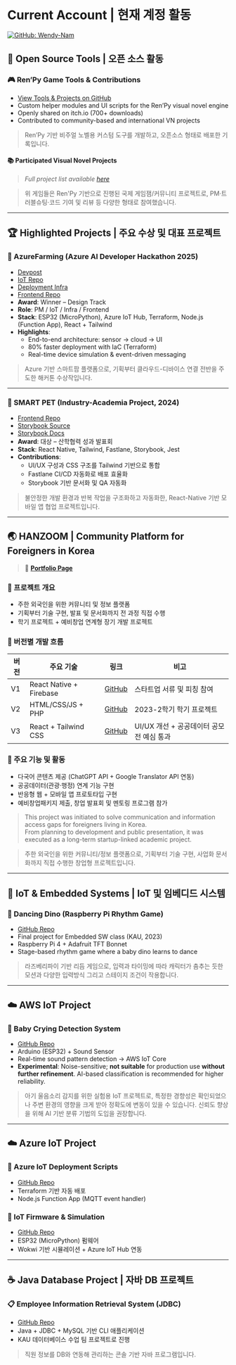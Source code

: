 # Current Account | 현재 계정 활동

[![GitHub: Wendy-Nam](https://img.shields.io/badge/GitHub-Wendy--Nam-181717?logo=github&style=flat-square)](https://github.com/Wendy-Nam)


## 🧪 Open Source Tools | 오픈 소스 활동 

### 🎮 Ren’Py Game Tools & Contributions  
- [View Tools & Projects on GitHub](https://github.com/Wendy-Nam/MyRenPyTools)  
- Custom helper modules and UI scripts for the Ren’Py visual novel engine  
- Openly shared on itch.io (700+ downloads)  
- Contributed to community-based and international VN projects

> Ren’Py 기반 비주얼 노벨용 커스텀 도구를 개발하고, 오픈소스 형태로 배포한 기록입니다.

#### 📚 Participated Visual Novel Projects
> *Full project list available [here](https://github.com/Wendy-Nam/MyRenPyTools#-visual-novel-projects)*

> 위 게임들은 Ren'Py 기반으로 진행된 국제 게임잼/커뮤니티 프로젝트로, PM·트러블슈팅·코드 기여 및 리뷰 등 다양한 형태로 참여했습니다.

---

## 🏆 Highlighted Projects | 주요 수상 및 대표 프로젝트

### 🌱 AzureFarming (Azure AI Developer Hackathon 2025)  
- [Devpost](https://devpost.com/software/azurefarming)  
- [IoT Repo](https://github.com/AzureFarming2025/IoT)  
- [Deployment Infra](https://github.com/AzureFarming2025/azure-iot-deployment)  
- [Frontend Repo](https://github.com/AzureFarming2025/frontend)  
- **Award**: Winner – Design Track  
- **Role**: PM / IoT / Infra / Frontend  
- **Stack**: ESP32 (MicroPython), Azure IoT Hub, Terraform, Node.js (Function App), React + Tailwind  
- **Highlights**:
  - End-to-end architecture: sensor → cloud → UI  
  - 80% faster deployment with IaC (Terraform)  
  - Real-time device simulation & event-driven messaging

> Azure 기반 스마트팜 플랫폼으로, 기획부터 클라우드-디바이스 연결 전반을 주도한 해커톤 수상작입니다.

---

### 🐾 SMART PET (Industry-Academia Project, 2024)  
- [Frontend Repo](https://github.com/KAU-SMART-PETS/Capstone_FE)  
- [Storybook Source](https://github.com/Wendy-Nam/addon-react-native-web)  
- [Storybook Docs](https://wendy-jmcomponents-rn.vercel.app/)  
- **Award**: 대상 – 산학협력 성과 발표회  
- **Stack**: React Native, Tailwind, Fastlane, Storybook, Jest  
- **Contributions**:  
  - UI/UX 구성과 CSS 구조를 Tailwind 기반으로 통합  
  - Fastlane CI/CD 자동화로 배포 효율화  
  - Storybook 기반 문서화 및 QA 자동화

> 불안정한 개발 환경과 반복 작업을 구조화하고 자동화한, React-Native 기반 모바일 앱 협업 프로젝트입니다.

---

## 🌏 HANZOOM | Community Platform for Foreigners in Korea

> 📝 [**Portfolio Page**](https://educated-tarsier-f16.notion.site/HANZOOM-1ef9bf46184a80a8aa13edef5e03d502?pvs=4)

### 📌 프로젝트 개요

- 주한 외국인을 위한 커뮤니티 및 정보 플랫폼
- 기획부터 기술 구현, 발표 및 문서화까지 전 과정 직접 수행
- 학기 프로젝트 + 예비창업 연계형 장기 개발 프로젝트

### 🔁 버전별 개발 흐름

| 버전 | 주요 기술 | 링크 | 비고 |
|------|-----------|------|------|
| V1 | React Native + Firebase | [GitHub](https://github.com/Wendy-Nam/react-practice/tree/main/RN/HANZ8M) | 스타트업 서류 및 피칭 참여 |
| V2 | HTML/CSS/JS + PHP | [GitHub](https://github.com/Wendy-Nam/HANZOOM-2023-web) | 2023-2학기 학기 프로젝트 |
| V3 | React + Tailwind CSS | [GitHub](https://github.com/kaugitkau/KauGitFront) | UI/UX 개선 + 공공데이터 공모전 예심 통과 |

### 🔧 주요 기능 및 활동

- 다국어 콘텐츠 제공 (ChatGPT API + Google Translator API 연동)
- 공공데이터(관광·행정) 연계 기능 구현
- 반응형 웹 + 모바일 앱 프로토타입 구현
- 예비창업패키지 제출, 창업 발표회 및 멘토링 프로그램 참가

> This project was initiated to solve communication and information access gaps for foreigners living in Korea.  
> From planning to development and public presentation, it was executed as a long-term startup-linked academic project.

> 주한 외국인을 위한 커뮤니티/정보 플랫폼으로, 기획부터 기술 구현, 사업화 문서화까지 직접 수행한 창업형 프로젝트입니다.

---

## 🤖 IoT & Embedded Systems | IoT 및 임베디드 시스템

### 🦕 Dancing Dino (Raspberry Pi Rhythm Game)  
- [GitHub Repo](https://github.com/Wendy-Nam/DancingDino)  
- Final project for Embedded SW class (KAU, 2023)  
- Raspberry Pi 4 + Adafruit TFT Bonnet  
- Stage-based rhythm game where a baby dino learns to dance

> 라즈베리파이 기반 리듬 게임으로, 입력과 타이밍에 따라 캐릭터가 춤추는 듯한 모션과 다양한 입력방식 그리고 스테이지 조건이 작용합니다.

---

## ☁️ AWS IoT Project

### 👶 Baby Crying Detection System  
- [GitHub Repo](https://github.com/Wendy-Nam/IoT-BabyCryDetection)  
- Arduino (ESP32) + Sound Sensor  
- Real-time sound pattern detection → AWS IoT Core  
- **Experimental**: Noise-sensitive; **not suitable** for production use **without further refinement**. AI-based classification is recommended for higher reliability.

> 아기 울음소리 감지를 위한 실험용 IoT 프로젝트로, 특정한 경향성은 확인되었으나 주변 환경의 영향을 크게 받아 정확도에 변동이 있을 수 있습니다.
> 신뢰도 향상을 위해 AI 기반 분류 기법의 도입을 권장합니다.

---

## ☁️ Azure IoT Project

### 🌱 Azure IoT Deployment Scripts  
- [GitHub Repo](https://github.com/AzureFarming2025/azure-iot-deployment)  
- Terraform 기반 자동 배포  
- Node.js Function App (MQTT event handler)

### 🌿 IoT Firmware & Simulation  
- [GitHub Repo](https://github.com/AzureFarming2025/IoT)  
- ESP32 (MicroPython) 펌웨어  
- Wokwi 기반 시뮬레이션 + Azure IoT Hub 연동

---

## ☕ Java Database Project | 자바 DB 프로젝트

### 📋 Employee Information Retrieval System (JDBC)  
- [GitHub Repo](https://github.com/Wendy-Nam/JDBC_DB_Application)  
- Java + JDBC + MySQL 기반 CLI 애플리케이션  
- KAU 데이터베이스 수업 팀 프로젝트로 진행

> 직원 정보를 DB와 연동해 관리하는 콘솔 기반 자바 프로그램입니다.


